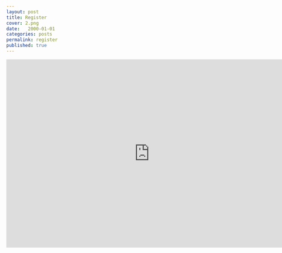 ```yaml
---
layout: post
title: Register
cover: 2.png
date:   2000-01-01
categories: posts
permalink: register
published: true
---
```


<iframe src="https://docs.google.com/forms/d/1a_pC2pXI0Q7lb3c5T92wGZTUVmnop-F7CjZ8eGt4dww/viewform?embedded=true" width="760" height="500" frameborder="0" marginheight="0" marginwidth="0">Loading...</iframe>
